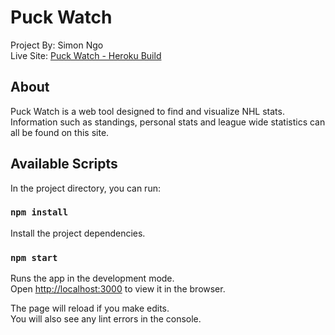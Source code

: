 # Puck Watch
Project By: Simon Ngo<br />
Live Site: [Puck Watch - Heroku Build]('https://peaceful-mesa-85332.herokuapp.com/')

## About

Puck Watch is a web tool designed to find and visualize NHL stats.<br />
Information such as standings, personal stats and league wide statistics can all be found on this site.

## Available Scripts

In the project directory, you can run:

### `npm install`

Install the project dependencies.

### `npm start`

Runs the app in the development mode.<br />
Open [http://localhost:3000](http://localhost:3000) to view it in the browser.

The page will reload if you make edits.<br />
You will also see any lint errors in the console.

